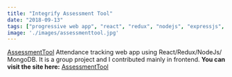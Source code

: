 ```yaml
---
title: "Integrify Assessment Tool"
date: "2018-09-13"
tags: ["progressive web app", "react", "redux", "nodejs", "expressjs", "mongodb", "MERN" ]
image: './images/assessmenttool.jpg'
---
```

[AssessmentTool]
Attendance tracking web app using React/Redux/NodeJs/ MongoDB. It is a group project and I contributed mainly in frontend. **You can visit the site here:** [AssessmentTool]

<!---reference links --->
[AssessmentTool]: <https://integrify.network/login>
